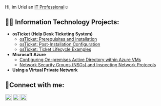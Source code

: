 Hi, im Uriel an <a href="https://www.linkedin.com/feed/">IT Professional</a>☺</h1>

<h2>👨‍💻 Information Technology Projects:</h2>

- <b>osTicket (Help Desk Ticketing System)</b>
  - [osTicket: Prerequisites and Installation](https://github.com/yourielp/osticket-prereqs)
  - [osTicket: Post-Installation Configuration](https://github.com/yourielp/post-install-config/blob/main/README.md)
  - [osTicket: Ticket Lifecycle Examples](https://github.com/yourielp/ticket-lifecycle)
- <b>Microsoft Azure</b>
  - [Configuring On-premises Active Directory within Azure VMs](https://github.com/yourielp/configure-ad)
  - [Network Security Groups (NSGs) and Inspecting Network Protocols](https://github.com/yourielp/azure-network-protocols/blob/main/README.md)
 -  <b>Using a Virtual Private Network</b>

<h2>🤳Connect with me:</h2>

[<img align="left" alt="Josh | Twitter" width="22px" src="https://cdn.jsdelivr.net/npm/simple-icons@v3/icons/twitter.svg" />][twitter]
[<img align="left" alt="Josh | LinkedIn" width="22px" src="https://cdn.jsdelivr.net/npm/simple-icons@v3/icons/linkedin.svg" />][linkedin]
[<img align="left" alt="Josh | Instagram" width="22px" src="https://cdn.jsdelivr.net/npm/simple-icons@v3/icons/instagram.svg" />][instagram]

[twitter]: https://twitter.com/Josh
[instagram]: https://www.instagram.com/Josh
[linkedin]: https://www.linkedin.com/feed/
